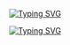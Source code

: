 [![Typing SVG](https://readme-typing-svg.demolab.com/?lines=My+Name+is+Sreerag;I'm+in+a+journey+to+find+Whoami+😄&color=FFFFFF&speed=1500&duration=2000)](https://git.io/typing-svg)

[![Typing SVG](https://readme-typing-svg.demolab.com/?lines=I'm+Currently+Working+On;Cyber+Security+Domain;&duration=1000&pause=1500&color=D51B21)](https://git.io/typing-svg)

<!--
**sreeragpb0/sreeragpb0** is a ✨ _special_ ✨ repository because its `README.md` (this file) appears on your GitHub profile.

Here are some ideas to get you started:

- 🔭 I’m currently working on ...
- 🌱 I’m currently learning ...
- 👯 I’m looking to collaborate on ...
- 🤔 I’m looking for help with ...
- 💬 Ask me about ...
- 📫 How to reach me: ...
- 😄 Pronouns: ...
- ⚡ Fun fact: ...
-->
